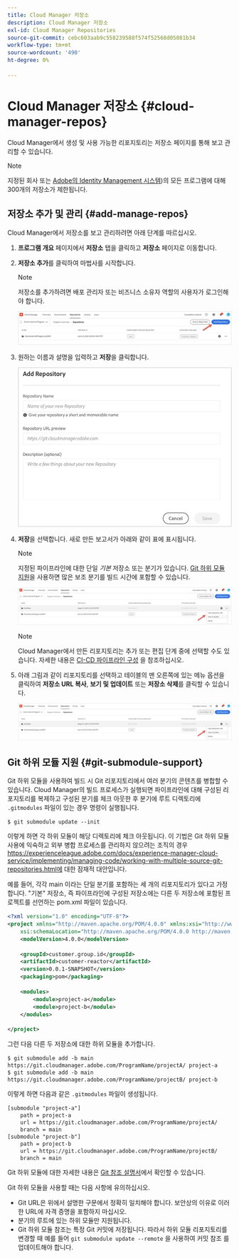```yaml
---
title: Cloud Manager 저장소
description: Cloud Manager 저장소
exl-id: Cloud Manager Repositories
source-git-commit: cebc603aab9c558239588f574f52568d05081b34
workflow-type: tm+mt
source-wordcount: '490'
ht-degree: 0%

---
```


# Cloud Manager 저장소 {#cloud-manager-repos}

Cloud Manager에서 생성 및 사용 가능한 리포지토리는 저장소 페이지를 통해 보고 관리할 수 있습니다.

>[!NOTE]
>지정된 회사 또는 [Adobe의 Identity Management 시스템](https://experienceleague.adobe.com/docs/experience-manager-cloud-service/onboarding/onboarding-concepts/ims.html))의 모든 프로그램에 대해 300개의 저장소가 제한됩니다.

## 저장소 추가 및 관리 {#add-manage-repos}

Cloud Manager에서 저장소를 보고 관리하려면 아래 단계를 따르십시오.

1. **프로그램 개요** 페이지에서 **저장소** 탭을 클릭하고 **저장소** 페이지로 이동합니다.

1. **저장소 추가**&#x200B;를 클릭하여 마법사를 시작합니다.

   >[!NOTE]
   >저장소를 추가하려면 배포 관리자 또는 비즈니스 소유자 역할의 사용자가 로그인해야 합니다.

   ![](assets/repos/create-repo2.png)


1. 원하는 이름과 설명을 입력하고 **저장**&#x200B;을 클릭합니다.

   ![](assets/repos/repo-1.png)

1. **저장**&#x200B;을 선택합니다. 새로 만든 보고서가 아래와 같이 표에 표시됩니다.

   >[!NOTE]
   >지정된 파이프라인에 대한 단일 *기본* 저장소 또는 분기가 있습니다. [Git 하위 모듈 지원](#git-submodule-support)을 사용하면 많은 보조 분기를 빌드 시간에 포함할 수 있습니다.

   ![](assets/repos/create-repo3.png)

   >[!NOTE]
   >Cloud Manager에서 만든 리포지토리는 추가 또는 편집 단계 중에 선택할 수도 있습니다. 자세한 내용은 [CI-CD 파이프라인 구성](https://experienceleague.adobe.com/docs/experience-manager-cloud-service/implementing/using-cloud-manager/configure-pipeline.html?lang=en) 을 참조하십시오.

1. 아래 그림과 같이 리포지토리를 선택하고 테이블의 맨 오른쪽에 있는 메뉴 옵션을 클릭하여 **저장소 URL 복사**, **보기 및 업데이트** 또는 **저장소 삭제**&#x200B;를 클릭할 수 있습니다.

   ![](assets/repos/create-repo3.png)


## Git 하위 모듈 지원 {#git-submodule-support}

Git 하위 모듈을 사용하여 빌드 시 Git 리포지토리에서 여러 분기의 콘텐츠를 병합할 수 있습니다. Cloud Manager의 빌드 프로세스가 실행되면 파이프라인에 대해 구성된 리포지토리를 복제하고 구성된 분기를 체크 아웃한 후 분기에 루트 디렉토리에 `.gitmodules` 파일이 있는 경우 명령이 실행됩니다.

```
$ git submodule update --init
```

이렇게 하면 각 하위 모듈이 해당 디렉토리에 체크 아웃됩니다. 이 기법은 Git 하위 모듈 사용에 익숙하고 외부 병합 프로세스를 관리하지 않으려는 조직의 경우 https://experienceleague.adobe.com/docs/experience-manager-cloud-service/implementing/managing-code/working-with-multiple-source-git-repositories.html에 대한 잠재적 대안입니다.

예를 들어, 각각 main 이라는 단일 분기를 포함하는 세 개의 리포지토리가 있다고 가정합니다. &quot;기본&quot; 저장소, 즉 파이프라인에 구성된 저장소에는 다른 두 저장소에 포함된 프로젝트를 선언하는 pom.xml 파일이 있습니다.

```xml
<?xml version="1.0" encoding="UTF-8"?>
<project xmlns="http://maven.apache.org/POM/4.0.0" xmlns:xsi="http://www.w3.org/2001/XMLSchema-instance"
    xsi:schemaLocation="http://maven.apache.org/POM/4.0.0 http://maven.apache.org/maven-v4_0_0.xsd">
    <modelVersion>4.0.0</modelVersion>
   
    <groupId>customer.group.id</groupId>
    <artifactId>customer-reactor</artifactId>
    <version>0.0.1-SNAPSHOT</version>
    <packaging>pom</packaging>
   
    <modules>
        <module>project-a</module>
        <module>project-b</module>
    </modules>
   
</project>
```

그런 다음 다른 두 저장소에 대한 하위 모듈을 추가합니다.

```
$ git submodule add -b main https://git.cloudmanager.adobe.com/ProgramName/projectA/ project-a
$ git submodule add -b main https://git.cloudmanager.adobe.com/ProgramName/projectB/ project-b
```

이렇게 하면 다음과 같은 `.gitmodules` 파일이 생성됩니다.

```
[submodule "project-a"]
    path = project-a
    url = https://git.cloudmanager.adobe.com/ProgramName/projectA/
    branch = main
[submodule "project-b"]
    path = project-b
    url = https://git.cloudmanager.adobe.com/ProgramName/projectB/
    branch = main
```

Git 하위 모듈에 대한 자세한 내용은 [Git 참조 설명서](https://git-scm.com/book/en/v2/Git-Tools-Submodules)에서 확인할 수 있습니다.

Git 하위 모듈을 사용할 때는 다음 사항에 유의하십시오.

* Git URL은 위에서 설명한 구문에서 정확히 일치해야 합니다. 보안상의 이유로 이러한 URL에 자격 증명을 포함하지 마십시오.
* 분기의 루트에 있는 하위 모듈만 지원됩니다.
* Git 하위 모듈 참조는 특정 Git 커밋에 저장됩니다. 따라서 하위 모듈 리포지토리를 변경할 때 예를 들어 `git submodule update --remote` 을 사용하여 커밋 참조 를 업데이트해야 합니다.

